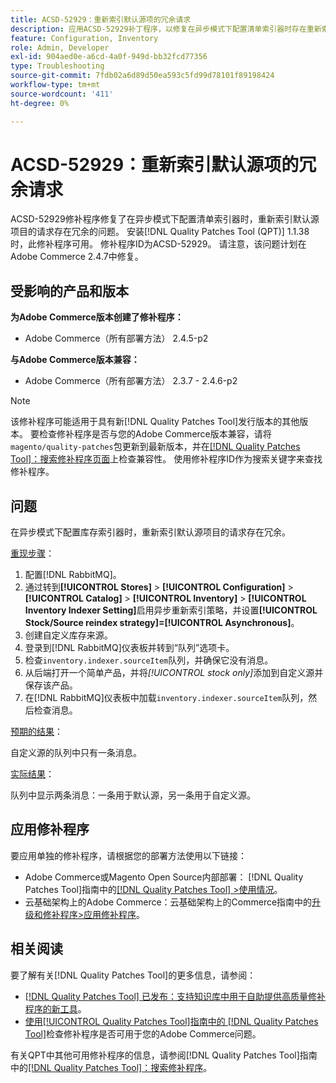 ```yaml
---
title: ACSD-52929：重新索引默认源项的冗余请求
description: 应用ACSD-52929补丁程序，以修复在异步模式下配置清单索引器时存在重新索引默认源项目的冗余请求的Adobe Commerce问题。
feature: Configuration, Inventory
role: Admin, Developer
exl-id: 904aed0e-a6cd-4a0f-949d-bb32fcd77356
type: Troubleshooting
source-git-commit: 7fdb02a6d89d50ea593c5fd99d78101f89198424
workflow-type: tm+mt
source-wordcount: '411'
ht-degree: 0%

---
```


# ACSD-52929：重新索引默认源项的冗余请求

ACSD-52929修补程序修复了在异步模式下配置清单索引器时，重新索引默认源项目的请求存在冗余的问题。 安装[!DNL Quality Patches Tool (QPT)] 1.1.38时，此修补程序可用。 修补程序ID为ACSD-52929。 请注意，该问题计划在Adobe Commerce 2.4.7中修复。

## 受影响的产品和版本

**为Adobe Commerce版本创建了修补程序：**

* Adobe Commerce（所有部署方法） 2.4.5-p2

**与Adobe Commerce版本兼容：**

* Adobe Commerce（所有部署方法） 2.3.7 - 2.4.6-p2

>[!NOTE]
>
>该修补程序可能适用于具有新[!DNL Quality Patches Tool]发行版本的其他版本。 要检查修补程序是否与您的Adobe Commerce版本兼容，请将`magento/quality-patches`包更新到最新版本，并在[[!DNL Quality Patches Tool]：搜索修补程序页面](https://experienceleague.adobe.com/tools/commerce-quality-patches/index.html?lang=zh-Hans)上检查兼容性。 使用修补程序ID作为搜索关键字来查找修补程序。

## 问题

在异步模式下配置库存索引器时，重新索引默认源项目的请求存在冗余。

<u>重现步骤</u>：

1. 配置[!DNL RabbitMQ]。
1. 通过转到&#x200B;**[!UICONTROL Stores]** > **[!UICONTROL Configuration]** > **[!UICONTROL Catalog]** > **[!UICONTROL Inventory]** > **[!UICONTROL Inventory Indexer Setting]**&#x200B;启用异步重新索引策略，并设置&#x200B;**[!UICONTROL Stock/Source reindex strategy]=[!UICONTROL Asynchronous]**。
1. 创建自定义库存来源。
1. 登录到[!DNL RabbitMQ]仪表板并转到“队列”选项卡。
1. 检查`inventory.indexer.sourceItem`队列，并确保它没有消息。
1. 从后端打开一个简单产品，并将&#x200B;*[!UICONTROL stock only]*&#x200B;添加到自定义源并保存该产品。
1. 在[!DNL RabbitMQ]仪表板中加载`inventory.indexer.sourceItem`队列，然后检查消息。

<u>预期的结果</u>：

自定义源的队列中只有一条消息。

<u>实际结果</u>：

队列中显示两条消息：一条用于默认源，另一条用于自定义源。

## 应用修补程序

要应用单独的修补程序，请根据您的部署方法使用以下链接：

* Adobe Commerce或Magento Open Source内部部署： [!DNL Quality Patches Tool]指南中的[[!DNL Quality Patches Tool] >使用情况](/help/tools/quality-patches-tool/usage.md)。
* 云基础架构上的Adobe Commerce：云基础架构上的Commerce指南中的[升级和修补程序>应用修补程序](https://experienceleague.adobe.com/docs/commerce-cloud-service/user-guide/develop/upgrade/apply-patches.html?lang=zh-Hans)。

## 相关阅读

要了解有关[!DNL Quality Patches Tool]的更多信息，请参阅：

* [[!DNL Quality Patches Tool] 已发布：支持知识库中用于自助提供高质量修补程序的新工具](https://experienceleague.adobe.com/zh-hans/docs/commerce-operations/tools/quality-patches-tool/quality-patches-tool-to-self-serve-quality-patches)。
* [使用[!UICONTROL Quality Patches Tool]指南中的 [!DNL Quality Patches Tool]](/help/tools/quality-patches-tool/patches-available-in-qpt/check-patch-for-magento-issue-with-magento-quality-patches.md)检查修补程序是否可用于您的Adobe Commerce问题。


有关QPT中其他可用修补程序的信息，请参阅[!DNL Quality Patches Tool]指南中的[[!DNL Quality Patches Tool]：搜索修补程序](https://experienceleague.adobe.com/tools/commerce-quality-patches/index.html?lang=zh-Hans)。
